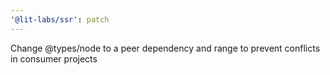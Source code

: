 ```yaml
---
'@lit-labs/ssr': patch
---
```


Change @types/node to a peer dependency and range to prevent conflicts in consumer projects
